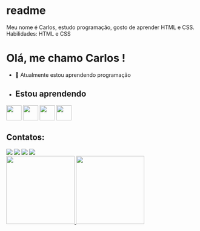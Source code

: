 # readme
Meu nome é Carlos, estudo programação, gosto de aprender HTML e CSS. Habilidades: HTML e CSS
# Olá, me chamo Carlos ! 
- 🌱 Atualmente estou aprendendo programação
- ## Estou aprendendo

<div>
  <img loading="lazy" src="https://cdn.jsdelivr.net/gh/devicons/devicon/icons/java/java-original.svg" width="40" height="40"/> 
  <img loading="lazy" src="https://cdn.jsdelivr.net/gh/devicons/devicon/icons/linux/linux-original.svg" width="40" height="40"/>
  <img src="https://cdn.jsdelivr.net/gh/devicons/devicon@latest/icons/css3/css3-original-wordmark.svg" /
  <img loading="lazy" src="[[https://cdn.jsdelivr.net/gh/devicons/devicon/icons/linux/linux-original.svg](https://cdn.jsdelivr.net/gh/devicons/devicon@latest/icons/html5/html5-original.svg)](https://cdn.jsdelivr.net/gh/devicons/devicon@latest/icons/html5/html5-original.svg)" width="40" height="40"/>
  <img loading="lazy" src="[https://cdn.jsdelivr.net/gh/devicons/devicon/icons/linux/linux-original.svg](https://cdn.jsdelivr.net/gh/devicons/devicon@latest/icons/css3/css3-original-wordmark.svg)" width="40" height="40"/>
  
</div>

## Contatos:
<div>
<a href="https://instagram.com/cduferreira2" target="_blank"><img loading="lazy" src="https://img.shields.io/badge/-Instagram-%23E4405F?style=for-the-badge&logo=instagram&logoColor=white" target="_blank"></a>
<a href = "mailto:carloseduardocaduq12@gmail.com"><img loading="lazy" src="https://img.shields.io/badge/Gmail-D14836?style=for-the-badge&logo=gmail&logoColor=white" target="_blank"></a>
  <a href="https://www.twitch.tv/cadu3008" target="_blank"><img loading="lazy" src="https://img.shields.io/badge/Twitch-9146FF?style=for-the-badge&logo=twitch&logoColor=white" target="_blank"></a>
  <a href="https://www.youtube.com/Cruzeiro Sports" target="_blank"><img loading="lazy" src="https://img.shields.io/badge/YouTube-FF0000?style=for-the-badge&logo=youtube&logoColor=white" target="_blank"></a>
</div>
<div>
<a href="https://github.com/seu-usuário-aqui">
<img loading="lazy" height="180em" src="https://github-readme-stats.vercel.app/api/top-langs/?username=Carlosdsik&layout=compact&langs_count=7&theme=dracula"/>
<img loading="lazy" height="180em" src="https://github-readme-stats.vercel.app/api?username=Carlosdsik&show_icons=true&theme=dracula&include_all_commits=true&count_private=true"/>
</div>
